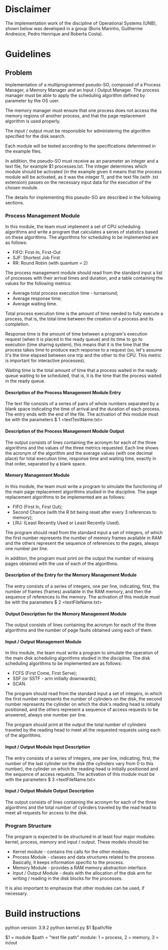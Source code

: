 # Disclaimer

The implementation work of the discipline of Operational Systems (UNB), shown below was developed in a group (Boris Marinho, Guilherme Andreúce, Pedro Henrique and Roberta Costa).

# Guidelines
## Problem
Implementation of a multiprogrammed pseudo-SO, composed of a Process Manager, a Memory Manager and an Input / Output Manager.
The process manager must be able to apply the scheduling algorithm defined by parameter by the OS user.

The memory manager must ensure that one process does not access the memory regions of another process, and that the page replacement algorithm is used properly. 

The input / output must be responsible for administering the algorithm specified for the disk search.

Each module will be tested according to the specifications determined in the example files. 

In addition, the pseudo-SO must receive as an parameter an integer and a text file, for example $1 processes.txt. The integer determines which module should be activated (in the example given it means that the process module will be activated, as it was the integer 1), and the text file (with .txt extension) passes on the necessary input data for the execution of the chosen module. 

The details for implementing this pseudo-SO are described in the following sections.

### Process Management Module
In this module, the team must implement a set of CPU scheduling algorithms and write a program that calculates a series of statistics based on these algorithms. The algorithms for scheduling to be implemented are as follows:

- FIFO: First-In, First-Out
- SJF: Shortest Job First
- RR: Round Robin (with quantum = 2)

The process management module should read from the standard input a list of processes with their arrival times and duration, and a table containing the values ​​for the following metrics:

- Average total process execution time - turnaround;
- Average response time;
- Average waiting time.

Total process execution time is the amount of time needed to fully execute a process, that is, the total time between the creation of a process and its completion. 

Response time is the amount of time between a program's execution request (when it is placed in the ready queue) and its time to go to execution (time sharing system), this means that it is the time that the process takes time to produce each response to a request (so, let's assume it's the time elapsed between one trip and the other to the CPU. This metric is important for interactive processes).

Waiting time is the total amount of time that a process waited in the ready queue waiting to be scheduled, that is, it is the time that the process waited in the ready queue.

#### Description of the Process Management Module Entry
The text file consists of a series of pairs of whole numbers separated by a blank space indicating the time of arrival and the duration of each process. The entry ends with the end of the file. The activation of this module must be with the parameters $ <executable> 1 <textTextName.txt>
#### Description of the Process Management Module Output
The output consists of lines containing the acronym for each of the three algorithms and the values of the three metrics requested. Each line shows the acronym of the algorithm and the average values (with one decimal place) for total execution time, response time and waiting time, exactly in that order, separated by a blank space.

#### Memory Management Module
In this module, the team must write a program to simulate the functioning of the main page replacement algorithms studied in the discipline. The page replacement algorithms to be implemented are as follows:

- FIFO (First In, First Out);
- Second Chance (with the R bit being reset after every 3 references to memory);
- LRU: (Least Recently Used or Least Recently Used).

The program should read from the standard input a set of integers, of which the first number represents the number of memory frames available in RAM and the others represent the sequence of references to the pages, always one number per line.

In addition, the program must print on the output the number of missing pages obtained with the use of each of the algorithms.

#### Description of the Entry for the Memory Management Module
The entry consists of a series of integers, one per line, indicating, first, the number of frames (frames) available in the RAM memory, and then the sequence of references to the memory. The activation of this module must be with the parameters $ <executable> 2 <textFileName.txt>
#### Output Description for the Memory Management Module
The output consists of lines containing the acronym for each of the three algorithms and the number of page faults obtained using each of them.

#### Input / Output Management Module
In this module, the team must write a program to simulate the operation of the main disk scheduling algorithms studied in the discipline. The disk scheduling algorithms to be implemented are as follows:

- FCFS (First Come, First Serve);
- SSF (or SSTF - arm initially downwards);
- SCAN.

The program should read from the standard input a set of integers, in which the first number represents the number of cylinders on the disk, the second number represents the cylinder on which the disk's reading head is initially positioned, and the others represent a sequence of access requests to be answered, always one number per line.

The program should print at the output the total number of cylinders traveled by the reading head to meet all the requested requests using each of the algorithms.
#### Input / Output Module Input Description
The entry consists of a series of integers, one per line, indicating, first, the number of the last cylinder on the disk (the cylinders vary from 0 to this number), the cylinder on which the reading head is initially positioned and the sequence of access requests. The activation of this module must be with the parameters $ <executable> 3 <textFileName.txt>

#### Input / Output Module Output Description
The output consists of lines containing the acronym for each of the three algorithms and the total number of cylinders traveled by the read head to meet all requests for access to the disk.

### Program Structure
The program is expected to be structured in at least four major modules: kernel, process, memory and input / output. These models should be:

- Kernel module - contains the calls for the other modules.
- Process Module - classes and data structures related to the process. Basically, it keeps information specific to the process.
- Memory Module - provides a RAM memory abstraction interface.
- Input / Output Module - deals with the allocation of the disk arm for writing / reading in the disk blocks for the processes.

It is also important to emphasize that other modules can be used, if necessary.

# Build instructions
python version: 3.9.2
python kernel.py $1 $path/file

$1 = module  $path = "test file path"
module: 1 = process, 2 = memory, 3 = in/out

